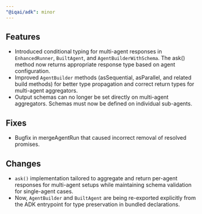 ```yaml
---
"@iqai/adk": minor
---
```


## Features
- Introduced conditional typing for multi-agent responses in `EnhancedRunner`, `BuiltAgent`, and `AgentBuilderWithSchema`. The ask() method now returns appropriate response type based on agent configuration.
- Improved `AgentBuilder` methods (asSequential, asParallel, and related build methods) for better type propagation and correct return types for multi-agent aggregators.
- Output schemas can no longer be set directly on multi-agent aggregators. Schemas must now be defined on individual sub-agents.

## Fixes
- Bugfix in mergeAgentRun that caused incorrect removal of resolved promises.

## Changes
- `ask()` implementation tailored to aggregate and return per-agent responses for multi-agent setups while maintaining schema validation for single-agent cases.
- Now, `AgentBuilder` and `BuiltAgent` are being re-exported explicitly from the ADK entrypoint for type preservation in bundled declarations.

